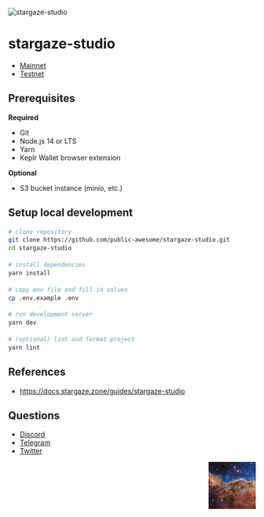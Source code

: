 <!-- markdownlint-disable MD033 MD034 MD036 MD041 -->

![stargaze-studio](./public/social.png)

# stargaze-studio

- [Mainnet](https://studio.stargaze.zone/)
- [Testnet](https://studio.publicawesome.dev/)

## Prerequisites

**Required**

- Git
- Node.js 14 or LTS
- Yarn
- Keplr Wallet browser extension

**Optional**

- S3 bucket instance (minio, etc.)

## Setup local development

```sh
# clone repository
git clone https://github.com/public-awesome/stargaze-studio.git
cd stargaze-studio

# install dependencies
yarn install

# copy env file and fill in values
cp .env.example .env

# run development server
yarn dev

# (optional) lint and format project
yarn lint
```

## References

- https://docs.stargaze.zone/guides/stargaze-studio

## Questions

- [Discord](https://discord.gg/stargaze)
- [Telegram](https://t.me/joinchat/ZQ95YmIn3AI0ODFh)
- [Twitter](https://twitter.com/stargazezone)

<img src="./public/icon.png" height="96" align="right" />
